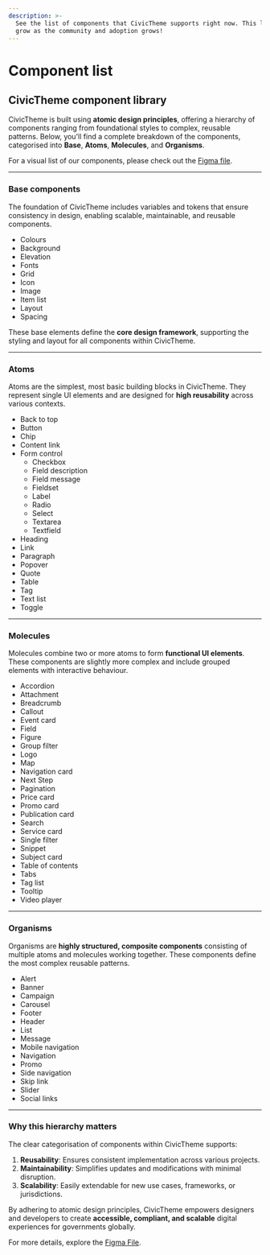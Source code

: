 ```yaml
---
description: >-
  See the list of components that CivicTheme supports right now. This list will
  grow as the community and adoption grows!
---
```


# Component list

## CivicTheme component library

CivicTheme is built using **atomic design principles**, offering a hierarchy of components ranging from foundational styles to complex, reusable patterns. Below, you'll find a complete breakdown of the components, categorised into **Base**, **Atoms**, **Molecules**, and **Organisms**.

For a visual list of our components, please check out the [Figma file](https://www.civictheme.io/figma).

***

### **Base components**

The foundation of CivicTheme includes variables and tokens that ensure consistency in design, enabling scalable, maintainable, and reusable components.

* Colours
* Background
* Elevation
* Fonts
* Grid
* Icon
* Image
* Item list
* Layout
* Spacing

These base elements define the **core design framework**, supporting the styling and layout for all components within CivicTheme.

***

### **Atoms**

Atoms are the simplest, most basic building blocks in CivicTheme. They represent single UI elements and are designed for **high reusability** across various contexts.

* Back to top
* Button
* Chip
* Content link
* Form control
  * Checkbox
  * Field description
  * Field message
  * Fieldset
  * Label
  * Radio
  * Select
  * Textarea
  * Textfield
* Heading
* Link
* Paragraph
* Popover
* Quote
* Table
* Tag
* Text list
* Toggle

***

### **Molecules**

Molecules combine two or more atoms to form **functional UI elements**. These components are slightly more complex and include grouped elements with interactive behaviour.

* Accordion
* Attachment
* Breadcrumb
* Callout
* Event card
* Field
* Figure
* Group filter
* Logo
* Map
* Navigation card
* Next Step
* Pagination
* Price card
* Promo card
* Publication card
* Search
* Service card
* Single filter
* Snippet
* Subject card
* Table of contents
* Tabs
* Tag list
* Tooltip
* Video player

***

### **Organisms**

Organisms are **highly structured, composite components** consisting of multiple atoms and molecules working together. These components define the most complex reusable patterns.

* Alert
* Banner
* Campaign
* Carousel
* Footer
* Header
* List
* Message
* Mobile navigation
* Navigation
* Promo
* Side navigation
* Skip link
* Slider
* Social links

***

### **Why this hierarchy matters**

The clear categorisation of components within CivicTheme supports:

1. **Reusability**: Ensures consistent implementation across various projects.
2. **Maintainability**: Simplifies updates and modifications with minimal disruption.
3. **Scalability**: Easily extendable for new use cases, frameworks, or jurisdictions.

By adhering to atomic design principles, CivicTheme empowers designers and developers to create **accessible, compliant, and scalable** digital experiences for governments globally.

For more details, explore the [Figma File](https://www.civictheme.io/figma).
